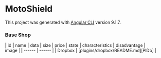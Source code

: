 # MotoShield

This project was generated with [Angular CLI](https://github.com/angular/angular-cli) version 9.1.7.

### Base Shop
| id | name | data | size | price | state | characteristics | disadvantage | image |
| ------ | ------ |
| Dropbox | [plugins/dropbox/README.md][PlDb] |
